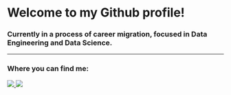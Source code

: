 # Welcome to my Github profile!

### Currently in a process of career migration, focused in Data Engineering and Data Science.

---
### Where you can find me:
<div display="inline">
  <a href="https://www.linkedin.com/in/fernando-andrade-rs/" />
  <img src="https://img.shields.io/badge/LinkedIn-0077B5?style=for-the-badge&logo=linkedin&logoColor=white"/>
  </a>
  <a href="https://www.kaggle.com/fernandoandraders">
  <img src="https://img.shields.io/badge/Kaggle-20BEFF?style=for-the-badge&logo=Kaggle&logoColor=white" />
  </a>
</div>
